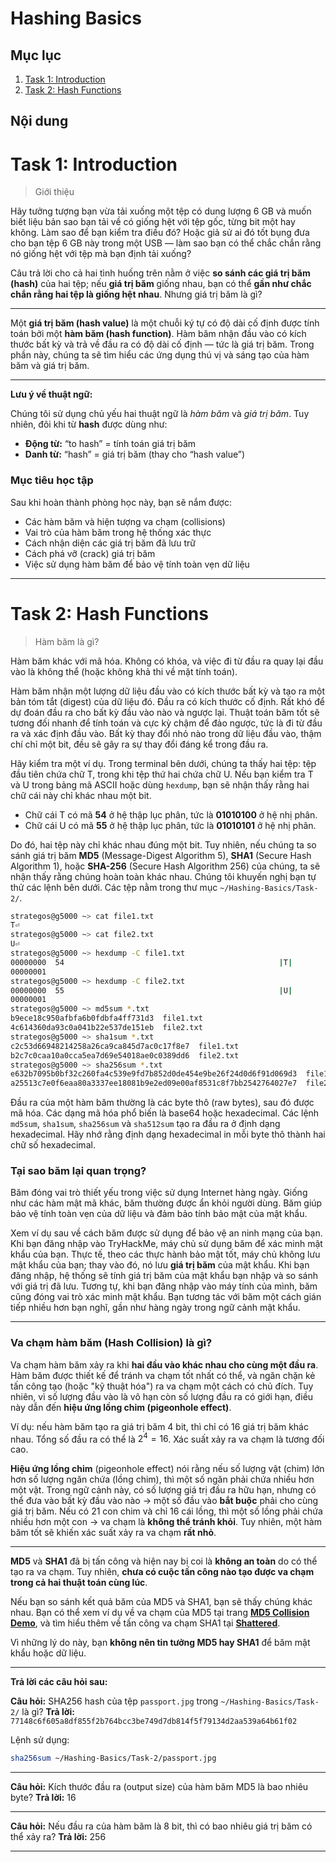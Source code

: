 # Hashing Basics

## Mục lục

1. [Task 1: Introduction](#task-1-introduction)
2. [Task 2: Hash Functions](#task-2-hash-functions)


## Nội dung


# Task 1: Introduction
>Giới thiệu

Hãy tưởng tượng bạn vừa tải xuống một tệp có dung lượng 6 GB và muốn biết liệu bản sao bạn tải về có giống hệt với tệp gốc, từng bit một hay không. Làm sao để bạn kiểm tra điều đó? Hoặc giả sử ai đó tốt bụng đưa cho bạn tệp 6 GB này trong một USB — làm sao bạn có thể chắc chắn rằng nó giống hệt với tệp mà bạn định tải xuống?

Câu trả lời cho cả hai tình huống trên nằm ở việc **so sánh các giá trị băm (hash)** của hai tệp; nếu **giá trị băm** giống nhau, bạn có thể **gần như chắc chắn rằng hai tệp là giống hệt nhau**. Nhưng giá trị băm là gì?

---

Một **giá trị băm (hash value)** là một chuỗi ký tự có độ dài cố định được tính toán bởi một **hàm băm (hash function)**.
Hàm băm nhận đầu vào có kích thước bất kỳ và trả về đầu ra có độ dài cố định — tức là giá trị băm. Trong phần này, chúng ta sẽ tìm hiểu các ứng dụng thú vị và sáng tạo của hàm băm và giá trị băm.

---

**Lưu ý về thuật ngữ:**

Chúng tôi sử dụng chủ yếu hai thuật ngữ là *hàm băm* và *giá trị băm*. Tuy nhiên, đôi khi từ **hash** được dùng như:

* **Động từ:** “to hash” = tính toán giá trị băm
* **Danh từ:** “hash” = giá trị băm (thay cho “hash value”)


### **Mục tiêu học tập**

Sau khi hoàn thành phòng học này, bạn sẽ nắm được:

* Các hàm băm và hiện tượng va chạm (collisions)
* Vai trò của hàm băm trong hệ thống xác thực
* Cách nhận diện các giá trị băm đã lưu trữ
* Cách phá vỡ (crack) giá trị băm
* Việc sử dụng hàm băm để bảo vệ tính toàn vẹn dữ liệu

---

# Task 2: Hash Functions

>Hàm băm là gì?

Hàm băm khác với mã hóa. Không có khóa, và việc đi từ đầu ra quay lại đầu vào là không thể (hoặc không khả thi về mặt tính toán).

Hàm băm nhận một lượng dữ liệu đầu vào có kích thước bất kỳ và tạo ra một bản tóm tắt (digest) của dữ liệu đó. Đầu ra có kích thước cố định. Rất khó để dự đoán đầu ra cho bất kỳ đầu vào nào và ngược lại. Thuật toán băm tốt sẽ tương đối nhanh để tính toán và cực kỳ chậm để đảo ngược, tức là đi từ đầu ra và xác định đầu vào. Bất kỳ thay đổi nhỏ nào trong dữ liệu đầu vào, thậm chí chỉ một bit, đều sẽ gây ra sự thay đổi đáng kể trong đầu ra.

Hãy kiểm tra một ví dụ. Trong terminal bên dưới, chúng ta thấy hai tệp: tệp đầu tiên chứa chữ T, trong khi tệp thứ hai chứa chữ U. Nếu bạn kiểm tra T và U trong bảng mã ASCII hoặc dùng `hexdump`, bạn sẽ nhận thấy rằng hai chữ cái này chỉ khác nhau một bit.

* Chữ cái T có mã **54** ở hệ thập lục phân, tức là **01010100** ở hệ nhị phân.
* Chữ cái U có mã **55** ở hệ thập lục phân, tức là **01010101** ở hệ nhị phân.

Do đó, hai tệp này chỉ khác nhau đúng một bit. Tuy nhiên, nếu chúng ta so sánh giá trị băm **MD5** (Message-Digest Algorithm 5), **SHA1** (Secure Hash Algorithm 1), hoặc **SHA-256** (Secure Hash Algorithm 256) của chúng, ta sẽ nhận thấy rằng chúng hoàn toàn khác nhau. Chúng tôi khuyến nghị bạn tự thử các lệnh bên dưới. Các tệp nằm trong thư mục `~/Hashing-Basics/Task-2/`.

```bash
strategos@g5000 ~> cat file1.txt 
T⏎
strategos@g5000 ~> cat file2.txt 
U⏎   
strategos@g5000 ~> hexdump -C file1.txt 
00000000  54                                                |T|
00000001
strategos@g5000 ~> hexdump -C file2.txt 
00000000  55                                                |U|
00000001
strategos@g5000 ~> md5sum *.txt
b9ece18c950afbfa6b0fdbfa4ff731d3  file1.txt
4c614360da93c0a041b22e537de151eb  file2.txt
strategos@g5000 ~> sha1sum *.txt
c2c53d66948214258a26ca9ca845d7ac0c17f8e7  file1.txt
b2c7c0caa10a0cca5ea7d69e54018ae0c0389dd6  file2.txt
strategos@g5000 ~> sha256sum *.txt
e632b7095b0bf32c260fa4c539e9fd7b852d0de454e9be26f24d0d6f91d069d3  file1.txt
a25513c7e0f6eaa80a3337ee18081b9e2ed09e00af8531c8f7bb2542764027e7  file2.txt
```

Đầu ra của một hàm băm thường là các byte thô (raw bytes), sau đó được mã hóa. Các dạng mã hóa phổ biến là base64 hoặc hexadecimal. Các lệnh `md5sum`, `sha1sum`, `sha256sum` và `sha512sum` tạo ra đầu ra ở định dạng hexadecimal. Hãy nhớ rằng định dạng hexadecimal in mỗi byte thô thành hai chữ số hexadecimal.

### Tại sao băm lại quan trọng?

Băm đóng vai trò thiết yếu trong việc sử dụng Internet hàng ngày. Giống như các hàm mật mã khác, băm thường được ẩn khỏi người dùng. Băm giúp bảo vệ tính toàn vẹn của dữ liệu và đảm bảo tính bảo mật của mật khẩu.

Xem ví dụ sau về cách băm được sử dụng để bảo vệ an ninh mạng của bạn. Khi bạn đăng nhập vào TryHackMe, máy chủ sử dụng băm để xác minh mật khẩu của bạn. Thực tế, theo các thực hành bảo mật tốt, máy chủ không lưu mật khẩu của bạn; thay vào đó, nó lưu **giá trị băm** của mật khẩu. Khi bạn đăng nhập, hệ thống sẽ tính giá trị băm của mật khẩu bạn nhập và so sánh với giá trị đã lưu. Tương tự, khi bạn đăng nhập vào máy tính của mình, băm cũng đóng vai trò xác minh mật khẩu. Bạn tương tác với băm một cách gián tiếp nhiều hơn bạn nghĩ, gần như hàng ngày trong ngữ cảnh mật khẩu.

---

### Va chạm hàm băm (Hash Collision) là gì?

Va chạm hàm băm xảy ra khi **hai đầu vào khác nhau cho cùng một đầu ra**.
Hàm băm được thiết kế để tránh va chạm tốt nhất có thể, và ngăn chặn kẻ tấn công tạo (hoặc "kỹ thuật hóa") ra va chạm một cách có chủ đích. Tuy nhiên, vì số lượng đầu vào là vô hạn còn số lượng đầu ra có giới hạn, điều này dẫn đến **hiệu ứng lồng chim (pigeonhole effect)**.

Ví dụ: nếu hàm băm tạo ra giá trị băm 4 bit, thì chỉ có 16 giá trị băm khác nhau. Tổng số đầu ra có thể là $2^4 = 16$. Xác suất xảy ra va chạm là tương đối cao.

**Hiệu ứng lồng chim** (pigeonhole effect) nói rằng nếu số lượng vật (chim) lớn hơn số lượng ngăn chứa (lồng chim), thì một số ngăn phải chứa nhiều hơn một vật. Trong ngữ cảnh này, có số lượng giá trị đầu ra hữu hạn, nhưng có thể đưa vào bất kỳ đầu vào nào → một số đầu vào **bắt buộc** phải cho cùng giá trị băm. Nếu có 21 con chim và chỉ 16 cái lồng, thì một số lồng phải chứa nhiều hơn một con → va chạm là **không thể tránh khỏi**. Tuy nhiên, một hàm băm tốt sẽ khiến xác suất xảy ra va chạm **rất nhỏ**.

---

**MD5** và **SHA1** đã bị tấn công và hiện nay bị coi là **không an toàn** do có thể tạo ra va chạm.
Tuy nhiên, **chưa có cuộc tấn công nào tạo được va chạm trong cả hai thuật toán cùng lúc**.

Nếu bạn so sánh kết quả băm của MD5 và SHA1, bạn sẽ thấy chúng khác nhau. Bạn có thể xem ví dụ về va chạm của MD5 tại trang **[MD5 Collision Demo](https://www.mscs.dal.ca/~selinger/md5collision/)**, và tìm hiểu thêm về tấn công va chạm SHA1 tại **[Shattered](https://shattered.io/)**.

Vì những lý do này, bạn **không nên tin tưởng MD5 hay SHA1** để băm mật khẩu hoặc dữ liệu.

---
**Trả lời các câu hỏi sau:**

**Câu hỏi:**
SHA256 hash của tệp `passport.jpg` trong `~/Hashing-Basics/Task-2/` là gì?
**Trả lời:**
`77148c6f605a8df855f2b764bcc3be749d7db814f5f79134d2aa539a64b61f02`

Lệnh sử dụng:

```bash
sha256sum ~/Hashing-Basics/Task-2/passport.jpg
```

---

**Câu hỏi:**
Kích thước đầu ra (output size) của hàm băm MD5 là bao nhiêu byte?
**Trả lời:** 16

---

**Câu hỏi:**
Nếu đầu ra của hàm băm là 8 bit, thì có bao nhiêu giá trị băm có thể xảy ra?
**Trả lời:** 256

---
